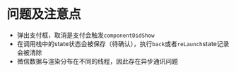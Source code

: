 # 问题及注意点
* 弹出支付框，取消是支付会触发`componentDidShow`
* 在调用栈中的state状态会被保存（待确认），执行`back`或者`reLaunch`state记录会被清除
* 微信数据与渲染分布在不同的线程，因此存在异步通讯问题
